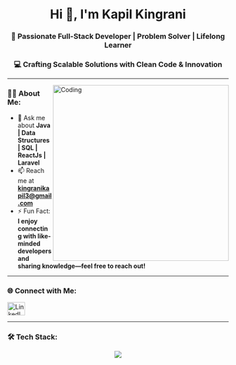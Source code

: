 <h1 align="center">Hi 👋, I'm Kapil Kingrani</h1>
<h3 align="center">🚀 Passionate Full-Stack Developer | Problem Solver | Lifelong Learner </h3>
<h3 align="center">💻 Crafting Scalable Solutions with Clean Code & Innovation</h3>

---

<img align="right" alt="Coding" width="400" src="https://camo.githubusercontent.com/2366b34bb903c09617990fb5fff4622f3e941349e846ddb7e73df872a9d21233/68747470733a2f2f63646e2e6472696262626c652e636f6d2f75736572732f3733303730332f73637265656e73686f74732f363538313234332f6176656e746f2e676966"/>

### 👨‍💻 About Me:
- 💬 Ask me about **Java | Data Structures | SQL | ReactJs | Laravel**
- 📫 Reach me at **kingranikapil3@gmail.com**
- ⚡ Fun Fact:  **I enjoy connecting with like-minded developers and sharing knowledge—feel free to reach out!**  


---

### 🌐 Connect with Me:
<p align="left">
  <a href="https://www.linkedin.com/in/kapil-kingrani" target="_blank">
    <img align="center" src="https://raw.githubusercontent.com/rahuldkjain/github-profile-readme-generator/master/src/images/icons/Social/linked-in-alt.svg" alt="LinkedIn" height="30" width="40" />
  </a>
</p>

---

### 🛠️ Tech Stack:
<p align="center">
  <a href="https://skillicons.dev">
    <img src="https://skillicons.dev/icons?i=html,css,js,ts,bootstrap,laravel,java,cpp,c,php,mysql,sqlite,sublime,react,postman,phpstorm,vscode,npm,git,github,materialui,spring" />
  </a>
</p>
